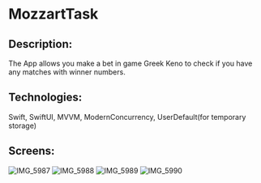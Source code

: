 # MozzartTask

## Description:
The App allows you make a bet in game Greek Keno to check if you have any matches with winner numbers.

## Technologies:
Swift, SwiftUI, MVVM, ModernConcurrency, UserDefault(for temporary storage)

## Screens:
![IMG_5987](https://github.com/MikhailTiranov/MozzartTask/assets/48223893/9539e809-94bd-461b-9071-69366da1f41d)
![IMG_5988](https://github.com/MikhailTiranov/MozzartTask/assets/48223893/7003b3bf-7544-4e8d-9c36-c7721cee1ff6)
![IMG_5989](https://github.com/MikhailTiranov/MozzartTask/assets/48223893/e3c3bbdf-e20b-4784-9dea-ea401eed429a)
![IMG_5990](https://github.com/MikhailTiranov/MozzartTask/assets/48223893/23044ec8-2f7a-4ee0-b1bc-c64cd2e34d72)
